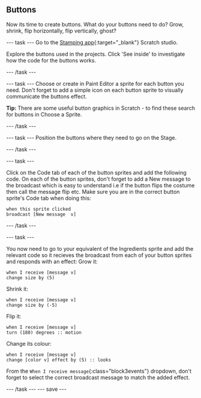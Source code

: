## Buttons
Now its time to create buttons. What do your buttons need to do? Grow, shrink, flip horizontally, flip vertically, ghost?

--- task ---
Go to the [Stamping app](https://scratch.mit.edu/studios/27160618){:target="_blank"} Scratch studio.

Explore the buttons used in the projects. Click 'See inside' to investigate how the code for the buttons works.

--- /task ---

--- task ---
Choose or create in Paint Editor a sprite for each button you need. Don't forget to add a simple icon on each button sprite to visually communicate the buttons effect.

**Tip:** There are some useful button graphics in Scratch - to find these search for buttons in Choose a Sprite.

--- /task ---

--- task ---
Position the buttons where they need to go on the Stage.

--- /task ---

--- task ---

Click on the Code tab of each of the button sprites and add the following code. On each of the button sprites, don't forget to add a New message to the broadcast which is easy to understand i.e if the button flips the costume then call the message flip etc. Make sure you are in the correct button sprite's Code tab when doing this:

```blocks3
when this sprite clicked
broadcast [New message  v]
```
--- /task ---

--- task ---

You now need to go to your equivalent of the Ingredients sprite and add the relevant code so  it recieves the broadcast from each of your button sprites and responds with an effect:
Grow it:
```blocks3
when I receive [message v]
change size by (5)
```
Shrink it:
```blocks3
when I receive [message v]
change size by (-5)
```
Flip it:
```blocks3
when I receive [message v]
turn (180) degrees :: motion
```
Change its colour:
```blocks3
when I receive [message v]
change [color v] effect by (5) :: looks
```
From the `When I receive message`{:class="block3events"} dropdown, don't forget to select the correct broadcast message to match the added effect.

--- /task ---
--- save ---
